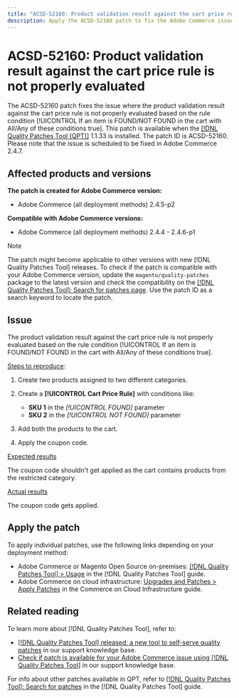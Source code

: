 ```yaml
---
title: "ACSD-52160: Product validation result against the cart price rule"
description: Apply the ACSD-52160 patch to fix the Adobe Commerce issue where the product validation result against the cart price rule is not properly evaluated based on the rule condition [!UICONTROL If an item is FOUND/NOT FOUND in the cart with All/Any of these conditions true].
---
```

# ACSD-52160: Product validation result against the cart price rule is not properly evaluated

The ACSD-52160 patch fixes the issue where the product validation result against the cart price rule is not properly evaluated based on the rule condition [!UICONTROL If an item is FOUND/NOT FOUND in the cart with All/Any of these conditions true]. This patch is available when the [[!DNL Quality Patches Tool (QPT)]](/help/announcements/adobe-commerce-announcements/magento-quality-patches-released-new-tool-to-self-serve-quality-patches.md) 1.1.33 is installed. The patch ID is ACSD-52160. Please note that the issue is scheduled to be fixed in Adobe Commerce 2.4.7.

## Affected products and versions

**The patch is created for Adobe Commerce version:**

* Adobe Commerce (all deployment methods) 2.4.5-p2

**Compatible with Adobe Commerce versions:**

* Adobe Commerce (all deployment methods) 2.4.4 - 2.4.6-p1

>[!NOTE]
>
>The patch might become applicable to other versions with new [!DNL Quality Patches Tool] releases. To check if the patch is compatible with your Adobe Commerce version, update the `magento/quality-patches` package to the latest version and check the compatibility on the [[!DNL Quality Patches Tool]: Search for patches page](https://experienceleague.adobe.com/tools/commerce-quality-patches/index.html). Use the patch ID as a search keyword to locate the patch.

## Issue

The product validation result against the cart price rule is not properly evaluated based on the rule condition [!UICONTROL If an item is FOUND/NOT FOUND in the cart with All/Any of these conditions true].

<u>Steps to reproduce</u>:

1. Create two products assigned to two different categories.
1. Create a **[!UICONTROL Cart Price Rule]** with conditions like:
  
    * **SKU 1** in the *[!UICONTROL FOUND]* parameter
    * **SKU 2** in the *[!UICONTROL NOT FOUND]* parameter
1. Add both the products to the cart.
1. Apply the coupon code.

<u>Expected results</u>

The coupon code shouldn't get applied as the cart contains products from the restricted category.

<u>Actual results</u>

The coupon code gets applied.

## Apply the patch

To apply individual patches, use the following links depending on your deployment method:

* Adobe Commerce or Magento Open Source on-premises: [[!DNL Quality Patches Tool] > Usage](<https://experienceleague.adobe.com/docs/commerce-operations/tools/quality-patches-tool/usage.html>) in the [!DNL Quality Patches Tool] guide.
* Adobe Commerce on cloud infrastructure: [Upgrades and Patches > Apply Patches](https://experienceleague.adobe.com/docs/commerce-cloud-service/user-guide/develop/upgrade/apply-patches.html) in the Commerce on Cloud Infrastructure guide.

## Related reading

To learn more about [!DNL Quality Patches Tool], refer to:

* [[!DNL Quality Patches Tool] released: a new tool to self-serve quality patches](/help/announcements/adobe-commerce-announcements/magento-quality-patches-released-new-tool-to-self-serve-quality-patches.md) in our support knowledge base.
* [Check if patch is available for your Adobe Commerce issue using [!DNL Quality Patches Tool]](/help/support-tools/patches-available-in-qpt-tool/check-patch-for-magento-issue-with-magento-quality-patches.md) in our support knowledge base.

For info about other patches available in QPT, refer to [[!DNL Quality Patches Tool]: Search for patches](<https://experienceleague.adobe.com/tools/commerce-quality-patches/index.html>) in the [!DNL Quality Patches Tool] guide.
